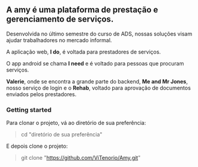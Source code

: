 ## A amy é uma plataforma de prestação e gerenciamento de serviços.
Desenvolvida no último semestre do curso de ADS, nossas soluções visam ajudar trabalhadores no mercado informal.

A aplicação web, **I do**, é voltada para prestadores de serviços.

O app android se chama **I need** e é voltado para pessoas que procuram serviços.

 **Valerie**, onde se encontra a grande parte do backend, **Me and Mr Jones**, nosso serviço de login e o  **Rehab**, voltado para aprovação de documentos enviados pelos prestadores.

### Getting started

Para clonar o projeto, vá ao diretório de sua preferência:

>cd "diretório de sua preferência"

E depois clone o projeto:

>git clone "https://github.com/ViTenorio/Amy.git"
